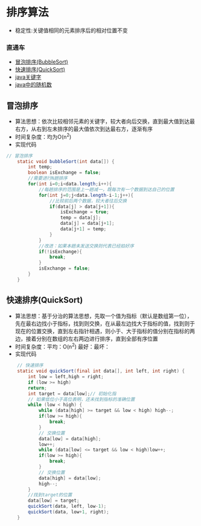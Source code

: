 # 排序算法
- 稳定性:关键值相同的元素排序后的相对位置不变
### 直通车
- [冒泡排序(BubbleSort)](#bubblesort)
- [快速排序(QuickSort)](#quickSort)
- [java关键字](#javakeyvalue)
- [java中的随机数](#javarandom)

## <span id="bubblesort">冒泡排序<span>
- 算法思想：依次比较相邻元素的关键字，较大者向后交换，直到最大值到达最右方，从右到左未排序的最大值依次到达最右方，逐渐有序
- 时间复杂度：均为O(n<sup>2</sup>)
- 实现代码
```java
// 冒泡排序
    static void bubbleSort(int data[]) {
        int temp;
        boolean isExchange = false;
        //需要进行N趟排序
        for(int i=0;i<data.length;i++){
            //每趟排序的范围是上一趟减一，既每次有一个数据到达自己的位置
            for(int j=0;j<data.length-i-1;j++){
                //比较前后两个数据，较大者往后交换
                if(data[j] > data[j+1]){
                    isExchange = true;
                    temp = data[j];
                    data[j] = data[j+1];
                    data[j+1] = temp;   
                }
            }
            //改进：如果本趟未发送交换则代表已经拍好序
            if(!isExchange){
                break;
            }
            isExchange = false;
        }
    }
```

## <span id="quicksort">快速排序(QuickSort)<span>
- 算法思想：基于分治的算法思想，先取一个值为指标（默认是数组第一位），先在最右边找小于指标，找到则交换，在从最左边找大于指标的值，找到则于现在的位置交换，直到左右指针相遇，则小于、大于指标的值分别在指标的两边，接着分别在数组的左右两边进行排序，直到全部有序位置
- 时间复杂度：平均：O(n<sup>2</sup>) 最好：最坏：
- 实现代码
```java
    // 快速排序
    static void quickSort(final int data[], int left, int right) {
        int low = left,high = right;
        if (low >= high)
        return;
        int target = data[low];// 初始化指
        // 如果低位小于高位表明，还未找到指标的准确位置
        while (low < high) {
            while (data[high] >= target && low < high) high--;
            if(low >= high){
                break;
            }
            // 交换位置
            data[low] = data[high];
            low++;
            while (data[low] <= target && low < high)low++;
            if(low >= high){
                break;
            }
            // 交换位置
            data[high] = data[low];
            high--;
        }
        //找到target的位置
        data[low] = target;
        quickSort(data, left, low-1);
        quickSort(data, low+1, right);
    }

```

